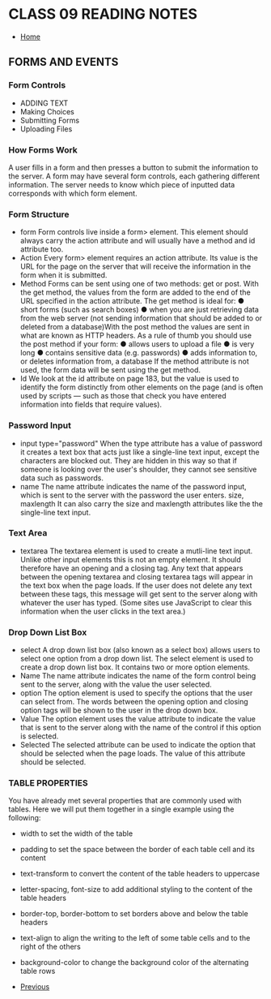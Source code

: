 # CLASS 09 READING NOTES

- [Home](https://seidomo.github.io/201-reading-notes/home) 

## FORMS AND EVENTS

### Form Controls
- ADDING TEXT
- Making Choices
- Submitting Forms
- Uploading Files

### How Forms Work

A user fills in a form and then presses a button
to submit the information to the server.
A form may have several form controls, each
gathering different information. The server
needs to know which piece of inputted data
corresponds with which form element.

### Form Structure

- form
Form controls live inside a
form> element. This element
should always carry the action
attribute and will usually have a
method and id attribute too.
- Action
Every form> element requires
an action attribute. Its value
is the URL for the page on the
server that will receive the
information in the form when it
is submitted.
- Method
Forms can be sent using one of
two methods: get or post.
With the get method, the values
from the form are added to
the end of the URL specified in
the action attribute. The get
method is ideal for:
● short forms (such as search
boxes)
● when you are just retrieving
data from the web server
(not sending information that
should be added to or deleted
from a database)With the post method the
values are sent in what are
known as HTTP headers. As a
rule of thumb you should use the
post method if your form:
● allows users to upload a file
● is very long
● contains sensitive data
(e.g. passwords)
● adds information to, or
deletes information from, a 
database If the method attribute is not
used, the form data will be sent
using the get method.
- Id
We look at the id attribute on
page 183, but the value is used to
identify the form distinctly from
other elements on the page (and
is often used by scripts — such
as those that check you have
entered information into fields
that require values).

### Password Input

- input
type="password"
When the type attribute has
a value of password it creates
a text box that acts just like a
single-line text input, except
the characters are blocked out.
They are hidden in this way so
that if someone is looking over
the user's shoulder, they cannot
see sensitive data such as
passwords.
- name
The name attribute indicates
the name of the password input,
which is sent to the server with
the password the user enters.
size, maxlength
It can also carry the size and
maxlength attributes like the
the single-line text input.

### Text Area

- textarea
The textarea element
is used to create a mutli-line
text input. Unlike other input
elements this is not an empty
element. It should therefore have
an opening and a closing tag.
Any text that appears between
the opening textarea and
closing textarea tags will
appear in the text box when the
page loads.
If the user does not delete any
text between these tags, this
message will get sent to the
server along with whatever the
user has typed. (Some sites
use JavaScript to clear this
information when the user clicks
in the text area.)

### Drop Down List Box

- select
A drop down list box (also
known as a select box) allows
users to select one option from a
drop down list.
The select element is used
to create a drop down list box. It
contains two or more option
elements.
- Name
The name attribute indicates the
name of the form control being
sent to the server, along with the
value the user selected.
- option
The option element is used
to specify the options that the
user can select from. The words
between the opening option
and closing option tags will
be shown to the user in the drop
down box.
- Value
The option element uses the
value attribute to indicate the
value that is sent to the server
along with the name of the
control if this option is selected.
- Selected
The selected attribute can be
used to indicate the option that
should be selected when the
page loads. The value of this
attribute should be selected.

### TABLE PROPERTIES

You have already met several
properties that are commonly
used with tables. Here we will
put them together in a single
example using the following:
- width to set the width of the table
- padding to set the space
between the border of each table
cell and its content
- text-transform to convert the
content of the table headers to
uppercase
- letter-spacing, font-size
to add additional styling to the
content of the table headers
- border-top, border-bottom
to set borders above and below
the table headers
- text-align to align the writing
to the left of some table cells and
to the right of the others
- background-color to change
the background color of the
alternating table rows


- [Previous](https://seidomo.github.io/201-reading-notes/class08) 
